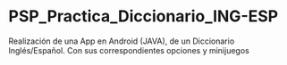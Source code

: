 # PSP_Practica_Diccionario_ING-ESP
Realización de una App en Android (JAVA), de un Diccionario Inglés/Español.
Con sus correspondientes opciones y minijuegos
